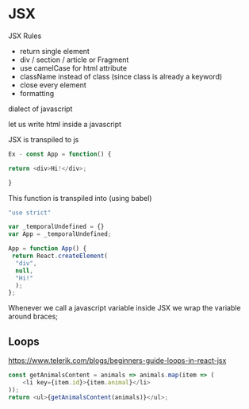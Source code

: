 # JSX

JSX Rules

- return single element
- div / section / article or Fragment
- use camelCase for html attribute
- className instead of class (since class is already a keyword)
- close every element
- formatting

dialect of javascript

let us write html inside a javascript

JSX is transpiled to js

```js
Ex - const App = function() {

return <div>Hi!</div>;

}
```

This function is transpiled into (using babel)

```js
"use strict"

var _temporalUndefined = {}
var App = _temporalUndefined;

App = function App() {
 return React.createElement(
  "div",
  null,
  "Hi!"
  );
};
```

Whenever we call a javascript variable inside JSX we wrap the variable around braces;

## Loops

<https://www.telerik.com/blogs/beginners-guide-loops-in-react-jsx>

```js
const getAnimalsContent = animals => animals.map(item => (
    <li key={item.id}>{item.animal}</li>
));
return <ul>{getAnimalsContent(animals)}</ul>;
```
